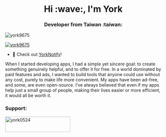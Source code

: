 <h1 align="center">Hi :wave:, I'm York</h1>
<h3 align="center">Developer from Taiwan :taiwan:</h3>

<p align="left"> <img src="https://komarev.com/ghpvc/?username=york9675&label=Profile%20views&color=0e75b6&style=flat" alt="york9675" /> </p>

<p align="left"> <a href="https://github.com/ryo-ma/github-profile-trophy"><img src="https://github-profile-trophy.vercel.app/?username=york9675" alt="york9675" /></a> </p>

- 🔭 Check out [YorkNotify](https://github.com/york9675/YorkNotify)!

When I started developing apps, I had a simple yet sincere goal: to create something genuinely helpful, and to offer it for free. In a world dominated by paid features and ads, I wanted to build tools that anyone could use without any cost, purely to make life more convenient. My apps have been ad-free, and some, are even open-source. I’ve always believed that even if my apps help just a small group of people, making their lives easier or more efficient, it would all be worth it.

### Support:
<p><a href="https://www.buymeacoffee.com/york0524"> <img align="left" src="https://cdn.buymeacoffee.com/buttons/v2/default-yellow.png" height="50" width="210" alt="york0524" /></a></p><br><br>
